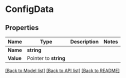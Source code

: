 # ConfigData

## Properties

Name | Type | Description | Notes
------------ | ------------- | ------------- | -------------
**Name** | **string** |  | 
**Value** | Pointer to **string** |  | 

[[Back to Model list]](../README.md#documentation-for-models) [[Back to API list]](../README.md#documentation-for-api-endpoints) [[Back to README]](../README.md)


